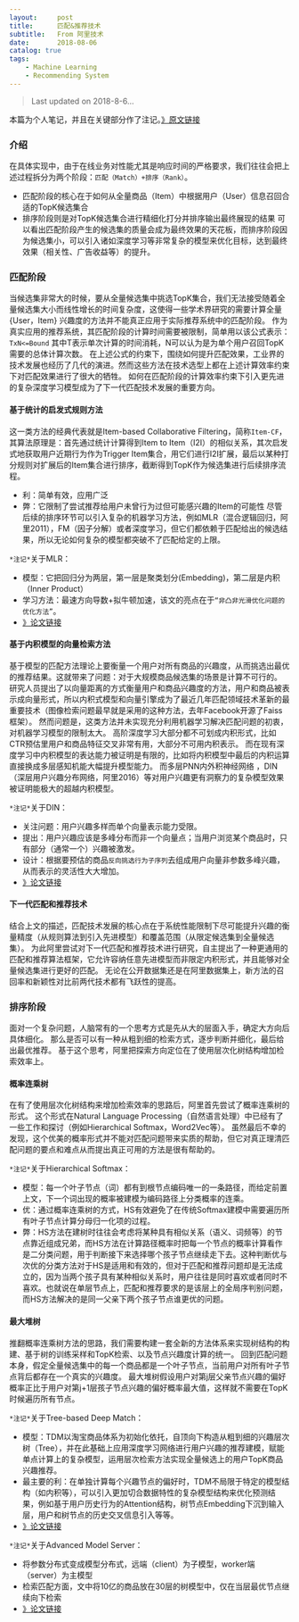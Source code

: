 ```yaml
---
layout:     post
title:      匹配&推荐技术
subtitle:   From 阿里技术
date:       2018-08-06
catalog: true
tags:
    - Machine Learning
    - Recommending System
---
```



> Last updated on 2018-8-6...

本篇为个人笔记，并且在关键部分作了注记。[》原文链接](https://zhuanlan.zhihu.com/p/35030348?utm_source=qq&utm_medium=social&utm_oi=566394839504048128)

### 介绍

在具体实现中，由于在线业务对性能尤其是响应时间的严格要求，我们往往会把上述过程拆分为两个阶段：`匹配（Match）+排序（Rank）`。
- 匹配阶段的核心在于如何从全量商品（Item）中根据用户（User）信息召回合适的TopK候选集合
- 排序阶段则是对TopK候选集合进行精细化打分并排序输出最终展现的结果
可以看出匹配阶段产生的候选集的质量会成为最终效果的天花板，而排序阶段因为候选集小，可以引入诸如深度学习等非常复杂的模型来优化目标，达到最终效果（相关性、广告收益等）的提升。

### 匹配阶段

当候选集非常大的时候，要从全量候选集中挑选TopK集合，我们无法接受随着全量候选集大小而线性增长的时间复杂度，这使得一些学术界研究的需要计算全量 {User，Item} 兴趣度的方法并不能真正应用于实际推荐系统中的匹配阶段。
作为真实应用的推荐系统，其匹配阶段的计算时间需要被限制，简单用以该公式表示：`TxN<=Bound`
其中T表示单次计算的时间消耗，N可以认为是为单个用户召回TopK需要的总体计算次数。
在上述公式的约束下，围绕如何提升匹配效果，工业界的技术发展也经历了几代的演进。然而这些方法在技术选型上都在上述计算效率约束下对匹配效果进行了很大的牺牲。
如何在匹配阶段的计算效率约束下引入更先进的复杂深度学习模型成为了下一代匹配技术发展的重要方向。

#### 基于统计的启发式规则方法

这一类方法的经典代表就是Item-based Collaborative Filtering，简称`Item-CF`，其算法原理是：首先通过统计计算得到Item to Item（I2I）的相似关系，其次启发式地获取用户近期行为作为Trigger Item集合，用它们进行I2I扩展，最后以某种打分规则对扩展后的Item集合进行排序，截断得到TopK作为候选集进行后续排序流程。
- 利：简单有效，应用广泛
- 弊：它限制了尝试推荐给用户未曾行为过但可能感兴趣的Item的可能性
尽管后续的排序环节可以引入复杂的机器学习方法，例如MLR（混合逻辑回归，阿里2011），FM（因子分解）或者深度学习，但它们都依赖于匹配给出的候选结果，所以无论如何复杂的模型都突破不了匹配给定的上限。

`*注记*`关于MLR：
- 模型：它把回归分为两层，第一层是聚类划分(Embedding)，第二层是内积（Inner Product）
- 学习方法：最速方向导数+拟牛顿加速，该文的亮点在于`“非凸非光滑优化问题的优化方法”`。
- [》论文链接](https://arxiv.org/pdf/1704.05194.pdf)

#### 基于内积模型的向量检索方法

基于模型的匹配方法理论上要衡量一个用户对所有商品的兴趣度，从而挑选出最优的推荐结果。这就带来了问题：对于大规模商品候选集的场景是计算不可行的。
研究人员提出了以向量距离的方式衡量用户和商品兴趣度的方法，用户和商品被表示成向量形式，所以内积式模型和向量引擎成为了最近几年匹配领域技术革新的最重要技术（图像检索问题最早就是采用的这种方法，去年Facebook开源了Faiss框架）。
然而问题是，这类方法并未实现充分利用机器学习解决匹配问题的初衷，对机器学习模型的限制太大。
高阶深度学习大部分都不可划成内积形式，比如CTR预估里用户和商品特征交叉非常有用，大部分不可用内积表示。
而在现有深度学习中内积模型的表达能力被证明是有限的，比如将内积模型中最后的内积运算直接换成多层感知机能大幅提升模型能力。
而多层PNN内外积神经网络 ，DIN（深层用户兴趣分布网络，阿里2016）等对用户兴趣更有洞察力的复杂模型效果被证明能极大的超越内积模型。

`*注记*`关于DIN：
- 关注问题：用户兴趣多样而单个向量表示能力受限。
- 提出：用户兴趣应该是多峰分布而非一个向量点；当用户浏览某个商品时，只有部分（通常一个）兴趣被激发。
- 设计：根据要预估的商品`反向挑选行为子序列`去组成用户向量非参数多峰兴趣，从而表示的灵活性大大增加。
- [》论文链接](https://arxiv.org/pdf/1706.06978.pdf)

#### 下一代匹配和推荐技术

结合上文的描述，匹配技术发展的核心点在于系统性能限制下尽可能提升兴趣的衡量精度（从规则算法到引入先进模型）和覆盖范围（从限定候选集到全量候选集）。
为此阿里尝试对下一代匹配和推荐技术进行研究，自主提出了一种更通用的匹配和推荐算法框架，它允许容纳任意先进模型而非限定内积形式，并且能够对全量候选集进行更好的匹配。
无论在公开数据集还是在阿里数据集上，新方法的召回率和新颖性对比前两代技术都有飞跃性的提高。

### 排序阶段

面对一个复杂问题，人脑常有的一个思考方式是先从大的层面入手，确定大方向后具体细化。
那么是否可以有一种从粗到细的检索方式，逐步判断并细化，最后给出最优推荐。
基于这个思考，阿里把探索方向定位在了使用层次化树结构增加检索效率上。

#### 概率连乘树

在有了使用层次化树结构来增加检索效率的思路后，阿里首先尝试了概率连乘树的形式。
这个形式在Natural Language Processing（自然语言处理）中已经有了一些工作和探讨（例如Hierarchical Softmax，Word2Vec等）。
虽然最后不幸的发现，这个优美的概率形式并不能对匹配问题带来实质的帮助，但它对真正理清匹配问题的要点和难点从而提出真正可用的方法是很有帮助的。

`*注记*`关于Hierarchical Softmax：
- 模型：每一个叶子节点（词）都有到根节点编码唯一的一条路径，而给定前置上文，下一个词出现的概率被建模为编码路径上分类概率的连乘。
- 优：通过概率连乘树的方式，HS有效避免了在传统Softmax建模中需要遍历所有叶子节点计算分母归一化项的过程。
- 弊：HS方法在建树时往往会考虑将某种具有相似关系（语义、词频等）的节点靠近组成兄弟，而HS方法在计算路径概率时把每一个节点的概率计算看作是二分类问题，用于判断接下来选择哪个孩子节点继续走下去。这种判断优与次优的分类方法对于HS是适用和有效的，但对于匹配和推荐问题却是无法成立的，因为当两个孩子具有某种相似关系时，用户往往是同时喜欢或者同时不喜欢。也就说在单层节点上，匹配和推荐要求的是该层上的全局序判别问题，而HS方法解决的是同一父亲下两个孩子节点谁更优的问题。

#### 最大堆树

推翻概率连乘树方法的思路，我们需要构建一套全新的方法体系来实现树结构的构建、基于树的训练采样和TopK检索、以及节点兴趣度计算的统一。
回到匹配问题本身，假定全量候选集中的每一个商品都是一个叶子节点，当前用户对所有叶子节点背后都存在一个真实的兴趣度。
最大堆树假设用户对第j层父亲节点兴趣的偏好概率正比于用户对第j+1层孩子节点兴趣的偏好概率最大值，这样就不需要在TopK时候遍历所有节点。

`*注记*`关于Tree-based Deep Match：
- 模型：TDM以淘宝商品体系为初始化依托，自顶向下构造从粗到细的兴趣层次树（Tree），并在此基础上应用深度学习网络进行用户兴趣的推荐建模，赋能单点计算上的复杂模型，运用层次检索方法实现全量候选上的用户TopK商品兴趣推荐。
- 最主要的利：在单独计算每个兴趣节点的偏好时，TDM不局限于特定的模型结构（如内积等），可以引入更加切合数据特性的复杂模型结构来优化预测结果，例如基于用户历史行为的Attention结构，树节点Embedding下沉到输入层，用户和树节点的历史交叉信息引入等等。
- [》论文链接](https://arxiv.org/abs/1801.02294)

`*注记*`关于Advanced Model Server：
- 将参数分布式变成模型分布式，远端（client）为子模型，worker端（server）为主模型
- 检索匹配方面，文中将10亿的商品放在30层的树模型中，仅在当层最优节点继续向下检索
- [》论文链接](https://arxiv.org/pdf/1711.06505.pdf)
